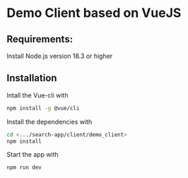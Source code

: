 # Demo Client based on VueJS

## Requirements:

Install Node.js version 18.3 or higher

## Installation

Intall the Vue-cli with 
```bash
npm install -g @vue/cli
```

Install the dependencies with
```bash
cd <.../search-app/client/demo_client>
npm install
```

Start the app with
```bash
npm run dev
```